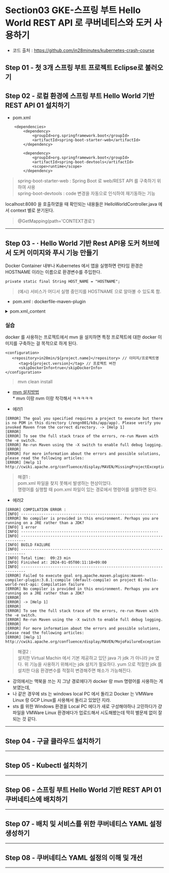 # Section03 GKE-스프링 부트 Hello World REST API 로 쿠버네티스와 도커 사용하기
* 코드 출처 : https://github.com/in28minutes/kubernetes-crash-course
## Step 01 - 첫 3개 스프링 부트 프로젝트 Eclipse로 불러오기
## Step 02 - 로컬 환경에 스프링 부트 Hello World 기반 REST API 01 설치하기
* pom.xml 
```
	<dependencies>
		<dependency>
			<groupId>org.springframework.boot</groupId>
			<artifactId>spring-boot-starter-web</artifactId>
		</dependency>

		<dependency>
			<groupId>org.springframework.boot</groupId>
			<artifactId>spring-boot-devtools</artifactId>
			<scope>runtime</scope>
		</dependency>

```   
> spring-boot-starter-web : Spring Boot 로 web/REST API 를 구축하기 위하여 사용   
> spring-boot-devtools : code 변경을 자동으로 인식하여 재기동하는 기능   

localhost:8080 을 호출하였을 때 확인되는 내용들은 HelloWorldController.java 에서 context 별로 분기된다.   
> @GetMapping(path='CONTEXT경로')   
---
## Step 03 - · Hello World 기반 Rest API용 도커 허브에서 도커 이미지와 푸시 기능 만들기   

Docker Container 내부나 Kubernetes 에서 앱을 실행하면 런타임 환경은 HOSTNAME 이라는 이름으로 환경변수를 주입한다.   
```
private static final String HOST_NAME = "HOSTNAME";
```
> (예시) 서비스가 어디서 실행 중인지를 HOSTNAME 으로 알아볼 수 있도록 함.   

* pom.xml : dockerfile-maven-plugin
<details>
<summary>pom.xml_content</summary>

```
<build>
...(중략)...

			<!-- Docker -->
			<plugin>
				<groupId>com.spotify</groupId>
				<artifactId>dockerfile-maven-plugin</artifactId>
				<version>1.4.6</version>
				<executions>
					<execution>
						<id>default</id>
						<goals>
							<goal>build</goal>
							<!-- <goal>push</goal> -->
						</goals>
					</execution>
				</executions>
				<configuration>
					<repository>in28min/${project.name}</repository>
					<tag>${project.version}</tag>
					<skipDockerInfo>true</skipDockerInfo>
				</configuration>
			</plugin>

		</plugins>

	</build>
```
</details>   

### 실습

docker 를 사용하는 프로젝트에서 mvn 을 설치하면 특정 프로젝트에 대한 docker 이미지를 구축하는 걸 목적으로 하게 된다.

```
<configuration>
   <repository>in28min/${project.name}</repository> // 이미지/프로젝트명
      <tag>${project.version}</tag> // 프로젝트 버전
      <skipDockerInfo>true</skipDockerInfo>
</configuration>
```

> mvn clean install   
* [mvn 설치방법](https://github.com/ormazed/ormazed.github.io/blob/main/work/info/install_tip.md)   
	    * mvn 이랑 nvm 이랑 착각해서 ㅋㅋㅋㅋㅋ   

* 에러1   
```
[ERROR] The goal you specified requires a project to execute but there is no POM in this directory (/engn001/k8s/app/app). Please verify you invoked Maven from the correct directory. -> [Help 1]
[ERROR]
[ERROR] To see the full stack trace of the errors, re-run Maven with the -e switch.
[ERROR] Re-run Maven using the -X switch to enable full debug logging.
[ERROR]
[ERROR] For more information about the errors and possible solutions, please read the following articles:
[ERROR] [Help 1] http://cwiki.apache.org/confluence/display/MAVEN/MissingProjectException

```
> 해결1 :   
> pom.xml 파일을 찾지 못해서 발생하는 현상이었다.   
> 명령어를 실행할 때 pom.xml 파일이 있는 경로에서 명령어를 실행하면 된다.   

* 에러2
```
[ERROR] COMPILATION ERROR :
[INFO] -------------------------------------------------------------
[ERROR] No compiler is provided in this environment. Perhaps you are running on a JRE rather than a JDK?
[INFO] 1 error
[INFO] -------------------------------------------------------------
[INFO] ------------------------------------------------------------------------
[INFO] BUILD FAILURE
[INFO] ------------------------------------------------------------------------
[INFO] Total time:  09:23 min
[INFO] Finished at: 2024-01-05T00:11:18+09:00
[INFO] ------------------------------------------------------------------------
[ERROR] Failed to execute goal org.apache.maven.plugins:maven-compiler-plugin:3.8.1:compile (default-compile) on project 01-hello-world-rest-api: Compilation failure
[ERROR] No compiler is provided in this environment. Perhaps you are running on a JRE rather than a JDK?
[ERROR]
[ERROR] -> [Help 1]
[ERROR]
[ERROR] To see the full stack trace of the errors, re-run Maven with the -e switch.
[ERROR] Re-run Maven using the -X switch to enable full debug logging.
[ERROR]
[ERROR] For more information about the errors and possible solutions, please read the following articles:
[ERROR] [Help 1] http://cwiki.apache.org/confluence/display/MAVEN/MojoFailureException
```
> 해결2 :   
> 설치한 Virtual Machin 에서 기본 제공하고 있던 java 가 jdk 가 아니라 jre 였다.
> 위 기능을 사용하기 위해서는 jdk 설치가 필요하다.
> yum 으로 적절한 jdk 를 설치한 다음 환경변수를 적절히 변경해주면 해소가 가능해진다.


+ 강의에서는 맥북을 쓰는 지 그냥 경로에다가 docker 랑 mvn 명령어를 사용하는 게 보였는데,
+ 나 같은 경우에 sts 는 windows local PC 에서 돌리고 Docker 는 VMWare Linux 랑 GCP Linux를 사용해서 돌리고 있었던 지라.
+ sts 를 위한 Windows 환경을 Local PC 에다가 새로 구성해야하나 고민하다가 걍 파일을 VMWare Linux 환경에다가 업로드해서 시도해봤는데 딱히 별문제 없이 잘 되는 것 같다.

---
## Step 04 - 구글 클라우드 설치하기
---
## Step 05 - Kubectl 설치하기
---
## Step 06 - 스프링 부트 Hello World 기반 REST API 01 쿠버네티스에 배치하기
---
## Step 07 - 배치 및 서비스를 위한 쿠버네티스 YAML 설정 생성하기
---
## Step 08 - 쿠버네티스 YAML 설정의 이해 및 개선
---
